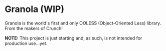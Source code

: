 Granola (WIP)
=======

Granola is the world's first and only OOLESS (Object-Oriented Less) library. From the makers of Crunch!

**NOTE:** This project is just starting and, as such, is not intended for production use...yet.
